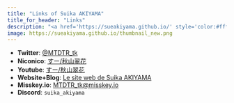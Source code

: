 ```yaml
---
title: "Links of Suika AKIYAMA"
title_for_header: "Links"
description: "<a href='https://sueakiyama.github.io/' style='color:#ffffff'><u>Le Site Web de Suika Akiyama</u></a>"
image: https://sueakiyama.github.io/thumbnail_new.png
---
```


- **Twitter**: [@MTDTR_tk](https://twitter.com/MTDTR_tk)
- **Niconico**: [すー/秋山翠花](https://www.nicovideo.jp/user/97810681/video)
- **Youtube**: [すー/秋山翠花](https://www.youtube.com/@suikaVocalo)
- **Website+Blog**: [Le site web de Suika AKIYAMA](https://sueakiyama.github.io)
- **Misskey.io**: [MTDTR_tk@misskey.io](https://misskey.io/@MTDTR_tk)
- **Discord**: ```suika_akiyama```
